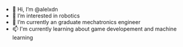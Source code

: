 - 👋 Hi, I’m @alelxdn
- 👀 I’m interested in robotics
- 🌱 I’m currently an graduate mechatronics engineer
- 📫 I'm currently learning about game developement and machine learning
<!---
alelx-yuen/alelx-yuen is a ✨ special ✨ repository because its `README.md` (this file) appears on your GitHub profile.
You can click the Preview link to take a look at your changes.
--->
